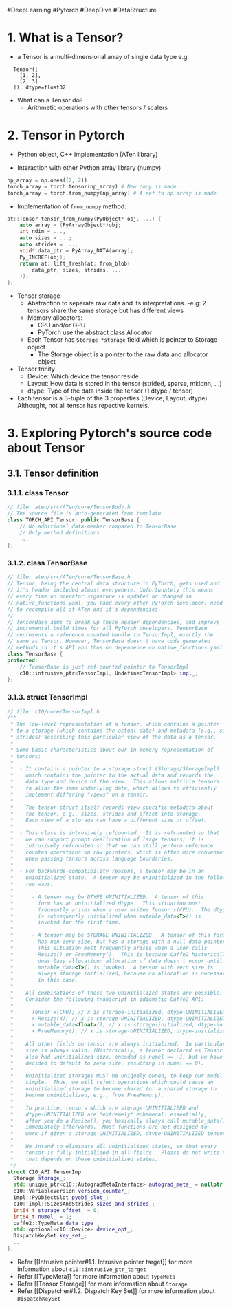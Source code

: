 #DeepLearning #Pytorch #DeepDive #DataStructure 

# 1. What is a Tensor?

- a Tensor is a multi-dimensional array of single data type
  e.g:

```text
  Tensor([
    [1, 2],
    [2, 3]
  ]), dtype=float32
```

- What can a Tensor do?
  - Arithmetic operations with other tensors / scalers

# 2. Tensor in Pytorch

- Python object, C++ implementation (ATen library)

- Interaction with other Python array library (numpy)

```python
np_array = np.ones((2, 2))
torch_array = torch.tensor(np_array) # New copy is made
torch_array = torch.from_numpy(np_array) # A ref to np array is made
```

- Implementation of ```from_numpy``` method:

```cpp
at::Tensor tensor_from_numpy(PyObject* obj, ...) {
    auto array = (PyArrayObject*)obj;
    int ndim = ...,
    auto sizes = ...;
    auto strides = ...;
    void* data_ptr = PyArray_DATA(array);
    Py_INCREF(obj);
    return at::lift_fresh(at::from_blob(
        data_ptr, sizes, strides, ...
    ));
};
```

- Tensor storage
  - Abstraction to separate raw data and its interpretations.
      -e.g: 2 tensors share the same storage but has different views
  - Memory allocators:
    - CPU and/or GPU
    - PyTorch use the abstract class Allocator
  - Each Tensor has ```Storage *storage``` field which is pointer to Storage object
    - The Storage object is a pointer to the raw data and allocator object
- Tensor trinity
  - Device: Which device the tensor reside
  - Layout: How data is stored in the tensor (strided, sparse, mkldnn, ...)
  - dtype: Type of the data inside the tensor (1 dtype / tensor)
- Each tensor is a 3-tuple of the 3 properties (Device, Layout, dtype). Althought, not all tensor has repective kernels.

# 3. Exploring Pytorch's source code about Tensor

## 3.1. Tensor definition

### 3.1.1. class Tensor

```C++
// file: aten/src/ATen/core/TensorBody.h
// The source file is auto-generated from template
class TORCH_API Tensor: public TensorBase {
    // No additional data-member compared to TensorBase
    // Only method definitions
    ...
};
```

### 3.1.2. class TensorBase

```C++
// file: aten/src/ATen/core/TensorBase.h
// Tensor, being the central data structure in PyTorch, gets used and
// it's header included almost everywhere. Unfortunately this means
// every time an operator signature is updated or changed in
// native_functions.yaml, you (and every other PyTorch developer) need
// to recompile all of ATen and it's dependencies.
//
// TensorBase aims to break up these header dependencies, and improve
// incremental build times for all PyTorch developers. TensorBase
// represents a reference counted handle to TensorImpl, exactly the
// same as Tensor. However, TensorBase doesn't have code generated
// methods in it's API and thus no dependence on native_functions.yaml.
class TensorBase {
protected:
    // TensorBase is just ref-counted pointer to TensorImpl
    c10::intrusive_ptr<TensorImpl, UndefinedTensorImpl> impl_;
};
```

### 3.1.3. struct TensorImpl

```C++
// file: c10/core/TensorImpl.h
/**
 * The low-level representation of a tensor, which contains a pointer
 * to a storage (which contains the actual data) and metadata (e.g., sizes and
 * strides) describing this particular view of the data as a tensor.
 *
 * Some basic characteristics about our in-memory representation of
 * tensors:
 *
 *  - It contains a pointer to a storage struct (Storage/StorageImpl)
 *    which contains the pointer to the actual data and records the
 *    data type and device of the view.  This allows multiple tensors
 *    to alias the same underlying data, which allows to efficiently
 *    implement differing *views* on a tensor.
 *
 *  - The tensor struct itself records view-specific metadata about
 *    the tensor, e.g., sizes, strides and offset into storage.
 *    Each view of a storage can have a different size or offset.
 *
 *  - This class is intrusively refcounted.  It is refcounted so that
 *    we can support prompt deallocation of large tensors; it is
 *    intrusively refcounted so that we can still perform reference
 *    counted operations on raw pointers, which is often more convenient
 *    when passing tensors across language boundaries.
 *
 *  - For backwards-compatibility reasons, a tensor may be in an
 *    uninitialized state.  A tensor may be uninitialized in the following
 *    two ways:
 *
 *      - A tensor may be DTYPE UNINITIALIZED.  A tensor of this
 *        form has an uninitialized dtype.  This situation most
 *        frequently arises when a user writes Tensor x(CPU).  The dtype
 *        is subsequently initialized when mutable_data<T>() is
 *        invoked for the first time.
 *
 *      - A tensor may be STORAGE UNINITIALIZED.  A tensor of this form
 *        has non-zero size, but has a storage with a null data pointer.
 *        This situation most frequently arises when a user calls
 *        Resize() or FreeMemory().  This is because Caffe2 historically
 *        does lazy allocation: allocation of data doesn't occur until
 *        mutable_data<T>() is invoked.  A tensor with zero size is
 *        always storage initialized, because no allocation is necessary
 *        in this case.
 *
 *    All combinations of these two uninitialized states are possible.
 *    Consider the following transcript in idiomatic Caffe2 API:
 *
 *      Tensor x(CPU); // x is storage-initialized, dtype-UNINITIALIZED
 *      x.Resize(4); // x is storage-UNINITIALIZED, dtype-UNINITIALIZED
 *      x.mutable_data<float>(); // x is storage-initialized, dtype-initialized
 *      x.FreeMemory(); // x is storage-UNINITIALIZED, dtype-initialized.
 *
 *    All other fields on tensor are always initialized.  In particular,
 *    size is always valid. (Historically, a tensor declared as Tensor x(CPU)
 *    also had uninitialized size, encoded as numel == -1, but we have now
 *    decided to default to zero size, resulting in numel == 0).
 *
 *    Uninitialized storages MUST be uniquely owned, to keep our model
 *    simple.  Thus, we will reject operations which could cause an
 *    uninitialized storage to become shared (or a shared storage to
 *    become uninitialized, e.g., from FreeMemory).
 *
 *    In practice, tensors which are storage-UNINITIALIZED and
 *    dtype-UNINITIALIZED are *extremely* ephemeral: essentially,
 *    after you do a Resize(), you basically always call mutable_data()
 *    immediately afterwards.  Most functions are not designed to
 *    work if given a storage-UNINITIALIZED, dtype-UNINITIALIZED tensor.
 *
 *    We intend to eliminate all uninitialized states, so that every
 *    tensor is fully initialized in all fields.  Please do not write new code
 *    that depends on these uninitialized states.
 */
struct C10_API TensorImp
  Storage storage_;
  std::unique_ptr<c10::AutogradMetaInterface> autograd_meta_ = nullptr;     std::unique_ptr<c10::ExtraMeta> extra_meta_ = nullptr;
  c10::VariableVersion version_counter_;
  impl::PyObjectSlot pyobj_slot_;
  c10::impl::SizesAndStrides sizes_and_strides_;
  int64_t storage_offset_ = 0;
  int64_t numel_ = 1;
  caffe2::TypeMeta data_type_;
  std::optional<c10::Device> device_opt_;
  DispatchKeySet key_set_;
  ...
};
```

- Refer [[Intrusive pointer#1.1. Intrusive pointer target]] for more information about  `c10::intrusive_ptr_target`
- Refer [[TypeMeta]] for more information about `TypeMeta`
- Refer [[Tensor Storage]] for more information about `Storage`
- Refer [[Dispatcher#1.2. Dispatch Key Set]] for more information about `DispatchKeySet`